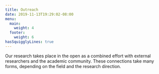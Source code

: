 ```yaml
---
title: Outreach
date: 2019-11-13T19:29:02-08:00
menu:
  main:
    weight: 4
  footer:
    weight: 6
hasSquigglyLines: true
---
```

Our research takes place in the open as a combined effort with external researchers and the academic community.  These connections take many forms, depending on the field and the research direction.
